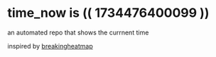 # time_now is (( 1734476400099 ))

an automated repo that shows the currnent time

inspired by [breakingheatmap](https://github.com/breakingheatmap/breakingheatmap)